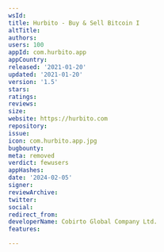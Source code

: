 ```yaml
---
wsId: 
title: Hurbito - Buy & Sell Bitcoin I
altTitle: 
authors: 
users: 100
appId: com.hurbito.app
appCountry: 
released: '2021-01-20'
updated: '2021-01-20'
version: '1.5'
stars: 
ratings: 
reviews: 
size: 
website: https://hurbito.com
repository: 
issue: 
icon: com.hurbito.app.jpg
bugbounty: 
meta: removed
verdict: fewusers
appHashes: 
date: '2024-02-05'
signer: 
reviewArchive: 
twitter: 
social: 
redirect_from: 
developerName: Cobirto Global Company Ltd.
features: 

---
```


